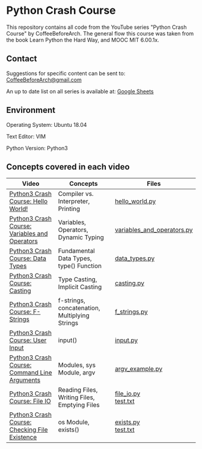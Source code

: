 # Python Crash Course
This repository contains all code from the YouTube series "Python Crash Course" by CoffeeBeforeArch. The general flow this course was taken from the book Learn Python the Hard Way, and MOOC MIT 6.00.1x.

## Contact

Suggestions for specific content can be sent to: CoffeeBeforeArch@gmail.com

An up to date list on all series is available at: <a href="https://docs.google.com/spreadsheets/d/1cV4nuP-ZflfeGUn0Ay0w-ZKJrh9CqDEKvBJqCNMlTxI/edit?usp=sharing">Google Sheets</a>

## Environment 
Operating System: Ubuntu 18.04

Text Editor: VIM

Python Version: Python3

## Concepts covered in each video
| Video | Concepts | Files |
| ----- | -------- | ----- |
| <a href=https://youtu.be/dyCQrZfoMUQ>Python3 Crash Course: Hello World!</a> | Compiler vs. Interpreter, Printing | <a href=https://github.com/CoffeeBeforeArch/python3_crash_course/blob/master/fundamental_concepts/printing/hello_world.py>hello_world.py</a> |
| <a href=https://youtu.be/8Txatny9_ng>Python3 Crash Course: Variables and Operators</a> | Variables, Operators, Dynamic Typing | <a href=https://github.com/CoffeeBeforeArch/python3_crash_course/blob/master/fundamental_concepts/variables/variables_and_operators.py>variables_and_operators.py</a> |
| <a href=https://youtu.be/8Txatny9_ng>Python3 Crash Course: Data Types</a> | Fundamental Data Types, type() Function | <a href=https://github.com/CoffeeBeforeArch/python3_crash_course/blob/master/fundamental_concepts/variables/data_types.py>data_types.py</a> |
| <a href=https://youtu.be/3q-wUu3pmsI>Python3 Crash Course: Casting</a> | Type Casting, Implicit Casting | <a href=https://github.com/CoffeeBeforeArch/python3_crash_course/blob/master/fundamental_concepts/variables/casting.py>casting.py</a> |
| <a href=https://youtu.be/7Z1Z-OTM_co>Python3 Crash Course: F-Strings</a> | f-strings, concatenation, Multiplying Strings | <a href=https://github.com/CoffeeBeforeArch/python3_crash_course/blob/master/fundamental_concepts/printing/f_strings.py>f_strings.py</a> |
| <a href=https://youtu.be/cKf7SvZklYM>Python3 Crash Course: User Input</a> | input() | <a href=https://github.com/CoffeeBeforeArch/python3_crash_course/blob/master/fundamental_concepts/program_io/input.py>input.py</a> |
| <a href=https://youtu.be/s9x_YTTvats>Python3 Crash Course: Command Line Arguments</a> | Modules, sys Module, argv | <a href=https://github.com/CoffeeBeforeArch/python3_crash_course/blob/master/fundamental_concepts/modules/sys_module/argv_example.py>argv_example.py</a> |
| <a href=https://youtu.be/ClWw7OEgbb4>Python3 Crash Course: File IO</a> | Reading Files, Writing Files, Emptying Files | <a href=https://github.com/CoffeeBeforeArch/python3_crash_course/blob/master/fundamental_concepts/program_io/file_io/file_io.py>file_io.py</a><br><a href=https://github.com/CoffeeBeforeArch/python3_crash_course/blob/master/fundamental_concepts/program_io/file_io/test.txt>test.txt</a>  |
| <a href=https://youtu.be/6y0p-VZyPBk>Python3 Crash Course: Checking File Existence</a> | os Module, exists() | <a href=https://github.com/CoffeeBeforeArch/python3_crash_course/blob/master/fundamental_concepts/modules/os_module/exists.py>exists.py</a><br><a href=https://github.com/CoffeeBeforeArch/python3_crash_course/blob/master/fundamental_concepts/program_io/file_io/test.txt>test.txt</a>  |
